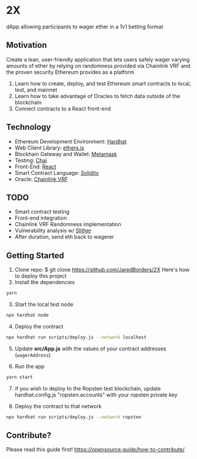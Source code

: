 # 2X
dApp allowing participants to wager ether in a 1v1 betting format

## Motivation
Create a lean, user-friendly application that lets users safely wager varying amounts of ether by relying on randomness provided via Chainlink VRF and the proven security Ethereum provides as a platform
1. Learn how to create, deploy, and test Ethereum smart contracts to local, test, and mainnet
2. Learn how to take advantage of Oracles to fetch data outside of the blockchain
3. Connect contracts to a React front-end

## Technology
* Ethereum Development Environment: [Hardhat](https://hardhat.org)
* Web Client Library: [ethers.js](https://docs.ethers.io/v5/)
* Blockhain Gateway and Wallet: [Metamask](https://metamask.io)
* Testing: [Chai](https://www.chaijs.com)
* Front-End: [React](https://reactjs.org)
* Smart Contract Language: [Solidity](https://docs.soliditylang.org/en/v0.8.0/)
* Oracle: [Chainlink VRF](https://docs.chain.link/docs/chainlink-vrf)

## TODO
* Smart contract testing
* Front-end integration
* Chainlink VRF Randomness implementation 
* Vulnerability analysis w/ [Slither](https://github.com/crytic/slither)
* After duration, send eth back to wagerer

## Getting Started
1. Clone repo: $ git clone https://github.com/JaredBorders/2X 
Here's how to deploy this project
2. Install the dependencies

```sh
yarn
```

3. Start the local test node

```sh
npx hardhat node
```

4. Deploy the contract

```sh
npx hardhat run scripts/deploy.js --network localhost
```

5. Update __src/App.js__ with the values of your contract addresses (`wagerAddress`)

6. Run the app

```sh
yarn start
```

7. if you wish to deploy to the Ropsten test blockchain, update hardhat.config.js "ropsten.accounts" with your ropsten private key

8. Deploy the contract to that network

```sh
npx hardhat run scripts/deploy.js --network ropsten
```

## Contribute?
Please read this guide first! https://opensource.guide/how-to-contribute/

